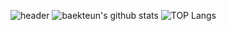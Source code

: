 <!--
**baekteun/baekteun** is a ✨ _special_ ✨ repository because its `README.md` (this file) appears on your GitHub profile.

Here are some ideas to get you started:

- 🔭 I’m currently working on ...
- 🌱 I’m currently learning ...
- 👯 I’m looking to collaborate on ...
- 🤔 I’m looking for help with ...
- 💬 Ask me about ...
- 📫 How to reach me: ...
- 😄 Pronouns: ...
- ⚡ Fun fact: ...
-->
![header](https://capsule-render.vercel.app/api?type=slice&color=auto&height=300&section=header&text=BAEKTEUN&fontSize=90)
![baekteun's github stats](https://github-readme-stats.vercel.app/api?username=baekteun&theme=merko&show_icons=true)
![TOP Langs](https://github-readme-stats.vercel.app/api/top-langs/?username=baekteun&layout=compact&thema=merko)

